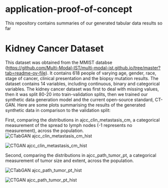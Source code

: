 # application-proof-of-concept
This repository contains summaries of our generated tabular data results so far

# Kidney Cancer Dataset 
This dataset was obtained from the MMIST databse (https://github.com/Multi-Modal-IST/multi-modal-ist.github.io/tree/master?tab=readme-ov-file). It contains 618 people of varying age, gender, race, stage of cancer, clinical presentation and the biopsy mutation results. The dataset contains 14 variables, including continuous, binary and categorical variables. 
The kidney cancer dataset was first to deal with missing values, then it was split 80-20 into train-validation splits, then we trained our synthetic data generation model and the current open-source standard, CT-GAN. Here are some plots summarising the results of the generated synthetic data in comparison to the validation split:

First, comparing the distributions in ajcc_clin_metastasis_cm, a categorical measurement of the spread to lymph nodes (-1 represents no measurement), across the population. 
![CTabGAN ajcc_clin_metastasis_cm_hist](https://github.com/user-attachments/assets/34446b54-fc9c-4660-be10-d5a443cea810)

![CTGAN ajcc_clin_metastasis_cm_hist](https://github.com/user-attachments/assets/17c32b42-03ec-4c72-a682-47154c03f3fd)

Second, comparing the distributions in ajcc_path_tumor_pt, a categorical measurement of tumor size and extent, across the population. 

![CTabGAN ajcc_path_tumor_pt_hist](https://github.com/user-attachments/assets/a1a8d5b0-3e35-4282-83b9-c0f5aa0ad7b9)

![CTGAN ajcc_path_tumor_pt_hist](https://github.com/user-attachments/assets/534499c8-6089-469a-8b0c-4d1f5fd1594d)

